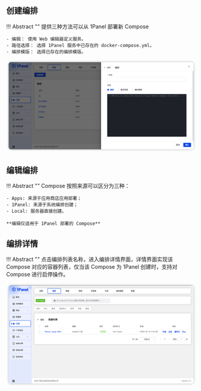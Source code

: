## 创建编排

!!! Abstract ""
    提供三种方法可以从 1Panel 部署新 Compose

    - 编辑： 使用 Web 编辑器定义服务。
    - 路径选择： 选择 1Panel 服务中已存在的 docker-compose.yml。 
    - 编排模版： 选择已存在的编排模版。

![img.png](../../img/containers/create_compose.png)

## 编辑编排

!!! Abstract ""
    Compose 按照来源可以区分为三种：

    - Apps: 来源于应用商店应用部署；
    - 1Panel: 来源于系统编排创建；
    - Local: 服务器直接创建。

    **编辑仅适用于 1Panel 部署的 Compose**

## 编排详情

!!! Abstract ""
    点击编排列表名称，进入编排详情界面，详情界面实现该 Compose 对应的容器列表，仅当该 Compose 为 1Panel 创建时，支持对 Compose 进行启停操作。

![img.png](../../img/containers/compose_detail.png)
